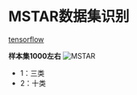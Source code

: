 # MSTAR数据集识别
[tensorflow](http://www.tensorflow.org)

**样本集1000左右**
![MSTAR](https://github.com/Sherrynudt/MSTAR/blob/master/TensorFlow/BMP2.SN_9563HB03333.jpg?raw=true)
* 1：三类
* 2：十类
